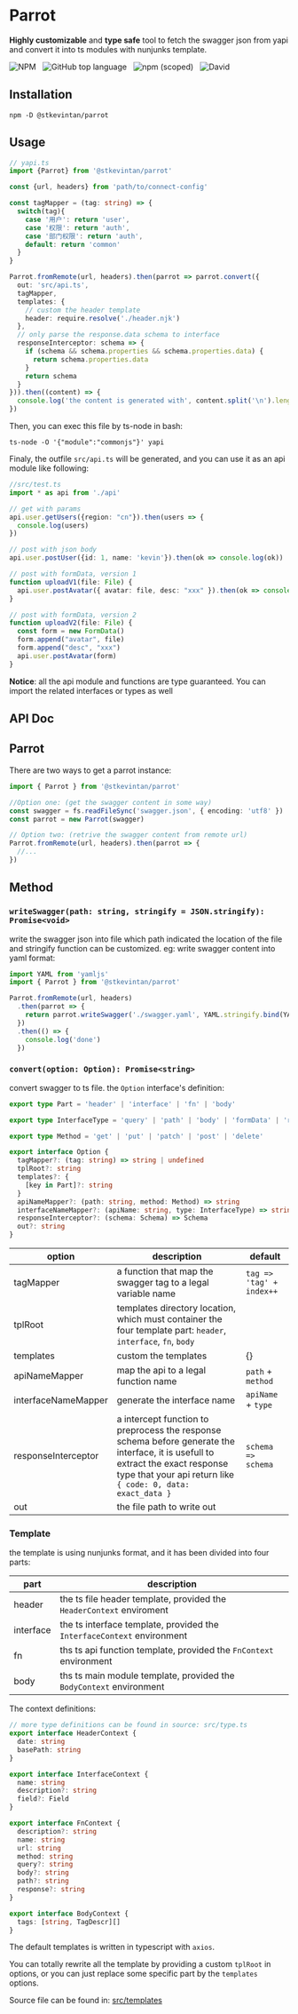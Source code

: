 # Parrot

**Highly customizable** and **type safe** tool to fetch the swagger json from yapi and convert it into ts modules with nunjunks template.

![NPM](https://img.shields.io/npm/l/@stkevintan/parrot?style=flat-square) &nbsp; ![GitHub top language](https://img.shields.io/github/languages/top/stkevintan/parrot?style=flat-square) &nbsp; ![npm (scoped)](https://img.shields.io/npm/v/@stkevintan/parrot?style=flat-square) &nbsp; ![David](https://img.shields.io/david/stkevintan/parrot?style=flat-square)

## Installation

```shell
npm -D @stkevintan/parrot
```

## Usage

```ts
// yapi.ts
import {Parrot} from '@stkevintan/parrot'

const {url, headers} from 'path/to/connect-config'

const tagMapper = (tag: string) => {
  switch(tag){
    case '用户': return 'user',
    case '权限': return 'auth',
    case '部门权限': return 'auth',
    default: return 'common'
  }
}

Parrot.fromRemote(url, headers).then(parrot => parrot.convert({
  out: 'src/api.ts',
  tagMapper,
  templates: {
    // custom the header template
    header: require.resolve('./header.njk')
  },
  // only parse the response.data schema to interface 
  responseInterceptor: schema => {
    if (schema && schema.properties && schema.properties.data) {
      return schema.properties.data
    }
    return schema
  }
})).then((content) => {
  console.log('the content is generated with', content.split('\n').length, 'lines')
})
```

Then, you can exec this file by ts-node in bash:

```shell
ts-node -O '{"module":"commonjs"}' yapi
```

Finaly, the outfile `src/api.ts` will be generated, and you can use it as an api module like following:

```ts
//src/test.ts
import * as api from './api'

// get with params
api.user.getUsers({region: "cn"}).then(users => {
  console.log(users)
})

// post with json body
api.user.postUser({id: 1, name: 'kevin'}).then(ok => console.log(ok))

// post with formData, version 1
function uploadV1(file: File) {
  api.user.postAvatar({ avatar: file, desc: "xxx" }).then(ok => console.log(ok))
}

// post with formData, version 2
function uploadV2(file: File) {
  const form = new FormData()
  form.append("avatar", file)
  form.append("desc", "xxx")
  api.user.postAvatar(form)
}

```
**Notice**: all the api module and functions are type guaranteed. You can import the related interfaces or types as well

## API Doc

## Parrot

There are two ways to get a parrot instance:

```ts
import { Parrot } from '@stkevintan/parrot'

//Option one: (get the swagger content in some way)
const swagger = fs.readFileSync('swagger.json', { encoding: 'utf8' })
const parrot = new Parrot(swagger)

// Option two: (retrive the swagger content from remote url)
Parrot.fromRemote(url, headers).then(parrot => {
  //...
})
```

## Method

### `writeSwagger(path: string, stringify = JSON.stringify): Promise<void>`

write the swagger json into file which path indicated the location of the file and stringify function can be customized. eg: write swagger content into yaml format:

```ts
import YAML from 'yamljs'
import { Parrot } from '@stkevintan/parrot'

Parrot.fromRemote(url, headers)
  .then(parrot => {
    return parrot.writeSwagger('./swagger.yaml', YAML.stringify.bind(YAML))
  })
  .then(() => {
    console.log('done')
  })
```

### `convert(option: Option): Promise<string>`

convert swagger to ts file.
the `Option` interface's definition:

```ts
export type Part = 'header' | 'interface' | 'fn' | 'body'

export type InterfaceType = 'query' | 'path' | 'body' | 'formData' | 'response'

export type Method = 'get' | 'put' | 'patch' | 'post' | 'delete'

export interface Option {
  tagMapper?: (tag: string) => string | undefined
  tplRoot?: string
  templates?: {
    [key in Part]?: string
  }
  apiNameMapper?: (path: string, method: Method) => string
  interfaceNameMapper?: (apiName: string, type: InterfaceType) => string
  responseInterceptor?: (schema: Schema) => Schema
  out?: string
}
```

| option              | description                                                                                                                                                                                      | default                  |
| ------------------- | ------------------------------------------------------------------------------------------------------------------------------------------------------------------------------------------------ | ------------------------ |
| tagMapper           | a function that map the swagger tag to a legal variable name                                                                                                                                     | `tag => 'tag' + index++` |
| tplRoot             | templates directory location, which must container the four template part: `header`, `interface`, `fn`, `body`                                                                                   |                          |
| templates           | custom the templates                                                                                                                                                                             | {}                       |
| apiNameMapper       | map the api to a legal function name                                                                                                                                                             | `path` + `method`        |
| interfaceNameMapper | generate the interface name                                                                                                                                                                      | `apiName` + `type`       |
| responseInterceptor | a intercept function to preprocess the response schema before generate the interface, it is usefull to extract the exact response type that your api return like `{ code: 0, data: exact_data }` | `schema => schema`       |
| out                 | the file path to write out                                                                                                                                                                       |                          |

### Template

the template is using nunjunks format, and it has been divided into four parts:

| part      | description                                                            |
| --------- | ---------------------------------------------------------------------- |
| header    | the ts file header template, provided the `HeaderContext` enviroment   |
| interface | the ts interface template, provided the `InterfaceContext` environment |
| fn        | ths ts api function template, provided the `FnContext` environment     |
| body      | ths ts main module template, provided the `BodyContext` environment    |

The context definitions:

```ts
// more type definitions can be found in source: src/type.ts
export interface HeaderContext {
  date: string
  basePath: string
}

export interface InterfaceContext {
  name: string
  description?: string
  field?: Field
}

export interface FnContext {
  description?: string
  name: string
  url: string
  method: string
  query?: string
  body?: string
  path?: string
  response?: string
}

export interface BodyContext {
  tags: [string, TagDescr][]
}
```

The default templates is written in typescript with `axios`.

You can totally rewrite all the template by providing a custom `tplRoot` in options, or you can just replace some specific part by the `templates` options.

Source file can be found in: [src/templates](https://github.com/stkevintan/parrot/tree/master/src/template)
